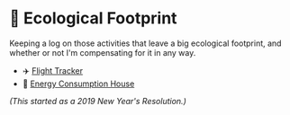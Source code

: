 # 🌳 Ecological Footprint

Keeping a log on those activities that leave a big ecological footprint, and whether or not I'm compensating for it in any way.

- ✈️ [Flight Tracker](flight-tracker.md)
- 💃 [Energy Consumption House](energy-consumption-house.md)

_(This started as a 2019 New Year's Resolution.)_